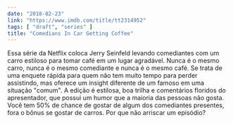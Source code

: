 ```yaml
---
date: "2018-02-23"
link: "https://www.imdb.com/title/tt2314952"
tags: [ "draft", "series" ]
title: "Comedians In Car Getting Coffee"
---
```

Essa série da Netflix coloca Jerry Seinfeld levando comediantes com um carro estiloso para tomar café em um lugar agradável. Nunca é o mesmo carro, nunca é o mesmo comediante e nunca é o mesmo café. Se trata de uma enquete rápida para quem não tem muito tempo para perder assistindo, mas oferece um insight diferente de um famoso em uma situação "comum". A edição é estilosa, boa trilha e comentários floridos do apresentador, que possui um humor que a maioria das pessoas não gosta. Você tem 50% de chance de gostar de algum dos comediantes presentes, fora o bônus se gostar de carros. Por que não arriscar um episódio?
